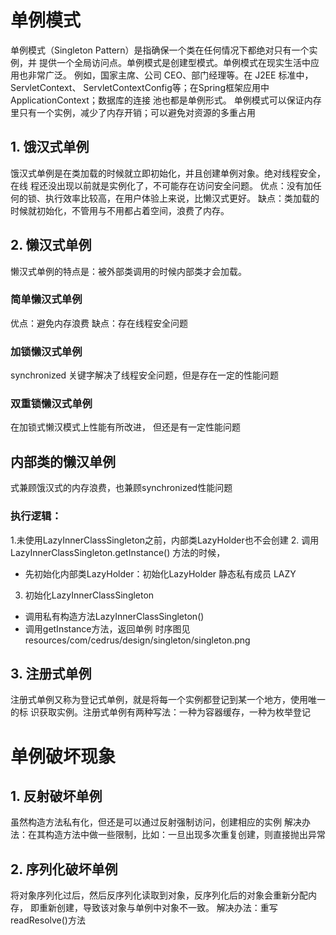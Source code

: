 # 单例模式
单例模式（Singleton Pattern）是指确保一个类在任何情况下都绝对只有一个实例，并
提供一个全局访问点。单例模式是创建型模式。单例模式在现实生活中应用也非常广泛。
例如，国家主席、公司 CEO、部门经理等。在 J2EE 标准中，ServletContext、
ServletContextConfig等；在Spring框架应用中ApplicationContext；数据库的连接
池也都是单例形式。
单例模式可以保证内存里只有一个实例，减少了内存开销；可以避免对资源的多重占用

## 1. 饿汉式单例
饿汉式单例是在类加载的时候就立即初始化，并且创建单例对象。绝对线程安全，在线
程还没出现以前就是实例化了，不可能存在访问安全问题。
优点：没有加任何的锁、执行效率比较高，在用户体验上来说，比懒汉式更好。
缺点：类加载的时候就初始化，不管用与不用都占着空间，浪费了内存。

## 2. 懒汉式单例
懒汉式单例的特点是：被外部类调用的时候内部类才会加载。
### 简单懒汉式单例
优点：避免内存浪费
缺点：存在线程安全问题
### 加锁懒汉式单例
synchronized 关键字解决了线程安全问题，但是存在一定的性能问题
### 双重锁懒汉式单例
在加锁式懒汉模式上性能有所改进， 但还是有一定性能问题
## 内部类的懒汉单例
式兼顾饿汉式的内存浪费，也兼顾synchronized性能问题

### 执行逻辑：
1.未使用LazyInnerClassSingleton之前，内部类LazyHolder也不会创建
2. 调用LazyInnerClassSingleton.getInstance() 方法的时候，
* 先初始化内部类LazyHolder：初始化LazyHolder 静态私有成员 LAZY
3. 初始化LazyInnerClassSingleton 
* 调用私有构造方法LazyInnerClassSingleton()
* 调用getInstance方法，返回单例
时序图见 resources/com/cedrus/design/singleton/singleton.png

## 3. 注册式单例
注册式单例又称为登记式单例，就是将每一个实例都登记到某一个地方，使用唯一的标
识获取实例。注册式单例有两种写法：一种为容器缓存，一种为枚举登记



# 单例破坏现象
## 1. 反射破坏单例
虽然构造方法私有化，但还是可以通过反射强制访问，创建相应的实例
解决办法：在其构造方法中做一些限制，比如：一旦出现多次重复创建，则直接抛出异常
## 2. 序列化破坏单例
将对象序列化过后，然后反序列化读取到对象，反序列化后的对象会重新分配内存，
即重新创建，导致该对象与单例中对象不一致。
解决办法：重写readResolve()方法
